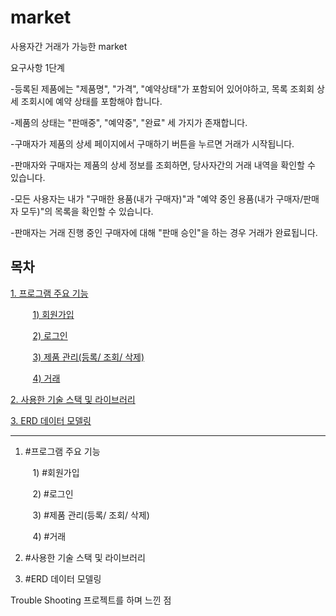 # market

사용자간 거래가 가능한 market

요구사항 1단계

-등록된 제품에는 "제품명", "가격", "예약상태"가 포함되어 있어야하고, 목록 조회회 상세 조회시에 예약 상태를 포함해야 합니다.

-제품의 상태는 "판매중", "예약중", "완료" 세 가지가 존재합니다.

-구매자가 제품의 상세 페이지에서 구매하기 버튼을 누르면 거래가 시작됩니다.

-판매자와 구매자는 제품의 상세 정보를 조회하면, 당사자간의 거래 내역을 확인할 수 있습니다.

-모든 사용자는 내가 "구매한 용품(내가 구매자)"과 "예약 중인 용품(내가 구매자/판매자 모두)"의 목록을 확인할 수 있습니다.

-판매자는 거래 진행 중인 구매자에 대해 "판매 승인"을 하는 경우 거래가 완료됩니다.

## 목차
[1. 프로그램 주요 기능](#프로그램-주요-기능)

&nbsp;&nbsp;&nbsp;&nbsp;&nbsp;&nbsp;&nbsp;&nbsp; [1) 회원가입](#회원가입)

&nbsp;&nbsp;&nbsp;&nbsp;&nbsp;&nbsp;&nbsp;&nbsp; [2) 로그인](#로그인)

&nbsp;&nbsp;&nbsp;&nbsp;&nbsp;&nbsp;&nbsp;&nbsp; [3) 제품 관리(등록/ 조회/ 삭제)](#제품-관리(등록/-조회/-삭제))

&nbsp;&nbsp;&nbsp;&nbsp;&nbsp;&nbsp;&nbsp;&nbsp; [4) 거래](#거래)

[2. 사용한 기술 스택 및 라이브러리](#사용한-기술-스택-및-라이브러리)

[3. ERD 데이터 모델링](#ERD-데이터-모델링)

---

1. #프로그램 주요 기능

&nbsp;&nbsp;&nbsp;&nbsp;&nbsp;&nbsp;&nbsp;&nbsp; 1) #회원가입

&nbsp;&nbsp;&nbsp;&nbsp;&nbsp;&nbsp;&nbsp;&nbsp; 2) #로그인

&nbsp;&nbsp;&nbsp;&nbsp;&nbsp;&nbsp;&nbsp;&nbsp; 3) #제품 관리(등록/ 조회/ 삭제)

&nbsp;&nbsp;&nbsp;&nbsp;&nbsp;&nbsp;&nbsp;&nbsp; 4) #거래

2. #사용한 기술 스택 및 라이브러리

3. #ERD 데이터 모델링

Trouble Shooting
프로젝트를 하며 느낀 점
